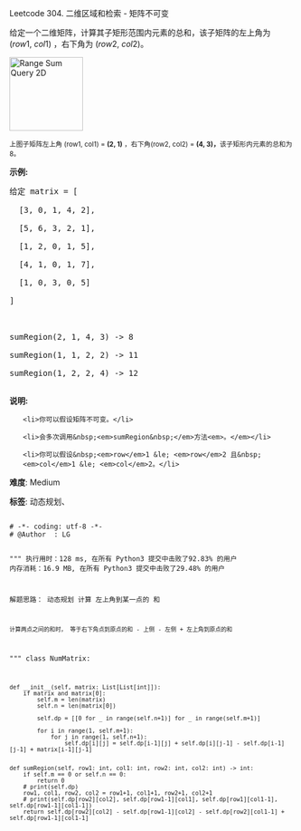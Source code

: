 Leetcode 304. 二维区域和检索 - 矩阵不可变
<p>给定一个二维矩阵，计算其子矩形范围内元素的总和，该子矩阵的左上角为 (<em>row</em>1,&nbsp;<em>col</em>1) ，右下角为 (<em>row</em>2,&nbsp;<em>col</em>2)。</p>


<p><img alt="Range Sum Query 2D" src="https://assets.leetcode-cn.com/aliyun-lc-upload/images/304.png" style="width: 130px;"><br>

<small>上图子矩阵左上角&nbsp;(row1, col1) = <strong>(2, 1)</strong>&nbsp;，右下角(row2, col2) = <strong>(4, 3)，</strong>该子矩形内元素的总和为 8。</small></p>



<p><strong>示例:</strong></p>



<pre>给定 matrix = [

  [3, 0, 1, 4, 2],

  [5, 6, 3, 2, 1],

  [1, 2, 0, 1, 5],

  [4, 1, 0, 1, 7],

  [1, 0, 3, 0, 5]

]



sumRegion(2, 1, 4, 3) -&gt; 8

sumRegion(1, 1, 2, 2) -&gt; 11

sumRegion(1, 2, 2, 4) -&gt; 12

</pre>



<p><strong>说明:</strong></p>



<ol>

	<li>你可以假设矩阵不可变。</li>

	<li>会多次调用&nbsp;<em>sumRegion&nbsp;</em>方法<em>。</em></li>

	<li>你可以假设&nbsp;<em>row</em>1 &le; <em>row</em>2 且&nbsp;<em>col</em>1 &le; <em>col</em>2。</li>

</ol>





 **难度**: Medium



 **标签**: 动态规划、 





<div class="hcb_wrap">
<pre class="prism undefined-numbers lang-python" data-lang="Python"><code>
# -*- coding: utf-8 -*-
# @Author  : LG

"""
执行用时：128 ms, 在所有 Python3 提交中击败了92.83% 的用户
内存消耗：16.9 MB, 在所有 Python3 提交中击败了29.48% 的用户

解题思路：
    动态规划
    计算 左上角到某一点的 和

    计算两点之间的和时， 等于右下角点到原点的和 - 上侧 - 左侧 + 左上角到原点的和
"""
class NumMatrix:

    def __init__(self, matrix: List[List[int]]):
        if matrix and matrix[0]:
            self.m = len(matrix)
            self.n = len(matrix[0])

            self.dp = [[0 for _ in range(self.n+1)] for _ in range(self.m+1)]

            for i in range(1, self.m+1):
                for j in range(1, self.n+1):
                    self.dp[i][j] = self.dp[i-1][j] + self.dp[i][j-1] - self.dp[i-1][j-1] + matrix[i-1][j-1]


    def sumRegion(self, row1: int, col1: int, row2: int, col2: int) -> int:
        if self.m == 0 or self.n == 0:
            return 0
        # print(self.dp)
        row1, col1, row2, col2 = row1+1, col1+1, row2+1, col2+1
        # print(self.dp[row2][col2], self.dp[row1-1][col1], self.dp[row1][col1-1], self.dp[row1-1][col1-1])
        return self.dp[row2][col2] - self.dp[row1-1][col2] - self.dp[row2][col1-1] + self.dp[row1-1][col1-1]
</code></pre></div>
